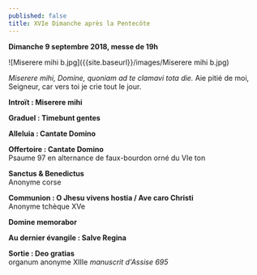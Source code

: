 ```yaml
---
published: false
title: XVIe Dimanche après la Pentecôte
---
```

**Dimanche 9 septembre 2018, messe de 19h**

![Miserere mihi b.jpg]({{site.baseurl}}/images/Miserere mihi b.jpg)


*Miserere mihi, Domine, quoniam ad te clamavi tota die.*
Aie pitié de moi, Seigneur, car vers toi je crie tout le jour.

**Introït : Miserere mihi**

**Graduel : Timebunt gentes**

**Alleluia : Cantate Domino**

**Offertoire : Cantate Domino**  
Psaume 97 en alternance de faux-bourdon orné du VIe ton

**Sanctus & Benedictus**  
Anonyme corse

**Communion : O Jhesu vivens hostia / Ave caro Christi**  
Anonyme tchèque XVe

**Domine memorabor**

**Au dernier évangile : Salve Regina**

**Sortie : Deo gratias**  
organum anonyme XIIIe *manuscrit d'Assise 695*
